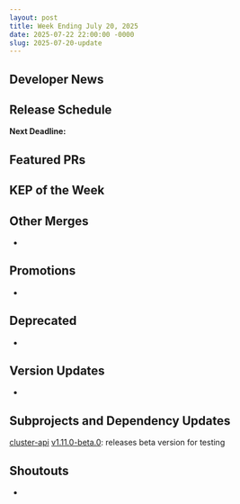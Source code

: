 ```yaml
---
layout: post
title: Week Ending July 20, 2025
date: 2025-07-22 22:00:00 -0000
slug: 2025-07-20-update
---
```


## Developer News


## Release Schedule

**Next Deadline:**


## Featured PRs


## KEP of the Week


## Other Merges

*

## Promotions

*

## Deprecated

*

## Version Updates

*

## Subprojects and Dependency Updates

[cluster-api](https://github.com/kubernetes-sigs/cluster-api) [v1.11.0-beta.0](https://github.com/kubernetes-sigs/cluster-api/releases/tag/v1.11.0-beta.0): releases beta version for testing





## Shoutouts

*

